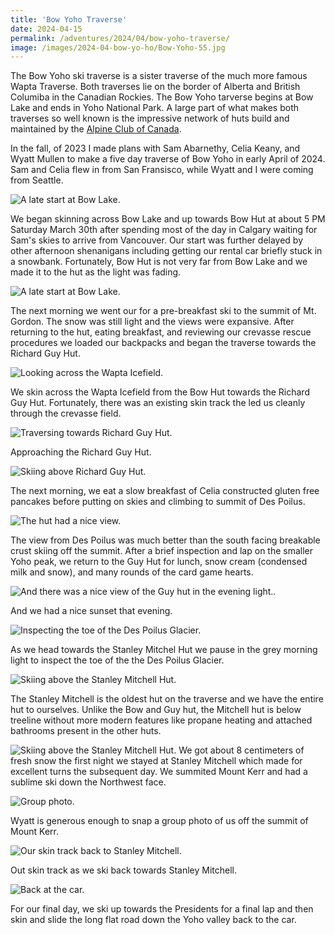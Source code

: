 ```yaml
---
title: 'Bow Yoho Traverse'
date: 2024-04-15
permalink: /adventures/2024/04/bow-yoho-traverse/
image: /images/2024-04-bow-yo-ho/Bow-Yoho-55.jpg
---
```


The Bow Yoho ski traverse is a sister traverse of the much more famous Wapta Traverse. Both traverses lie on the border of Alberta and British Columiba in the Canadian Rockies. The Bow Yoho tarverse begins at Bow Lake and ends in Yoho National Park. A large part of what makes both traverses so well known is the impressive network of huts build and maintained by the [Alpine Club of Canada](https://alpineclubofcanada.ca/). 

In the fall, of 2023 I made plans with Sam Abarnethy, Celia Keany, and Wyatt Mullen to make a five day traverse of Bow Yoho in early April of 2024. Sam and Celia flew in from San Fransisco, while Wyatt and I were coming from Seattle. 

![A late start at Bow Lake.](/images/2024-04-bow-yo-ho/Bow-Yoho-75.jpg)

We began skinning across Bow Lake and up towards Bow Hut at about 5 PM Saturday March 30th after spending most of the day in Calgary waiting for Sam's skies to arrive from Vancouver. Our start was further delayed by other afternoon shenanigans including getting our rental car briefly stuck in a snowbank. Fortunately, Bow Hut is not very far from Bow Lake and we made it to the hut as the light was fading.

![A late start at Bow Lake.](/images/2024-04-bow-yo-ho/Bow-Yoho-74.jpg)

The next morning we went our for a pre-breakfast ski to the summit of Mt. Gordon. The snow was still light and the views were expansive. After returning to the hut, eating breakfast, and reviewing our crevasse rescue procedures we loaded our backpacks and began the traverse towards the Richard Guy Hut.

![Looking across the Wapta Icefield.](/images/2024-04-bow-yo-ho/Bow-Yoho-70.jpg)

We skin across the Wapta Icefield from the Bow Hut towards the Richard Guy Hut. Fortunately, there was an existing skin track the led us cleanly through the crevasse field. 

![Traversing towards Richard Guy Hut.](/images/2024-04-bow-yo-ho/Bow-Yoho-63.jpg)

Approaching the Richard Guy Hut. 

![Skiing above Richard Guy Hut.](/images/2024-04-bow-yo-ho/Bow-Yoho-55.jpg)

The next morning, we eat a slow breakfast of Celia constructed gluten free pancakes before putting on skies and climbing to summit of Des Poilus.

![The hut had a nice view.](/images/2024-04-bow-yo-ho/Bow-Yoho-1.jpeg)

The view from Des Poilus was much better than the south facing breakable crust skiing off the summit. After a brief inspection and lap on the smaller Yoho peak, we return to the Guy Hut for lunch, snow cream (condensed milk and snow), and many rounds of the card game hearts. 

![And there was a nice view of the Guy hut in the evening light..](/images/2024-04-bow-yo-ho/Bow-Yoho-58.jpg)

And we had a nice sunset that evening.

![Inspecting the toe of the Des Poilus Glacier.](/images/2024-04-bow-yo-ho/Bow-Yoho-48.jpg)

As we head towards the Stanley Mitchel Hut we pause in the grey morning light to inspect the toe of the the Des Poilus Glacier.

![Skiing above the Stanley Mitchell Hut.](/images/2024-04-bow-yo-ho/Bow-Yoho-2.jpeg)

The Stanley Mitchell is the oldest hut on the traverse and we have the entire hut to ourselves. Unlike the Bow and Guy hut, the Mitchell hut is below treeline without more modern features like propane heating and attached bathrooms present in the other huts.

![Skiing above the Stanley Mitchell Hut.](/images/2024-04-bow-yo-ho/Bow-Yoho-34.jpg)
We got about 8 centimeters of fresh snow the first night we stayed at Stanley Mitchell which made for excellent turns the subsequent day. We summited Mount Kerr and had a sublime ski down the Northwest face.

![Group photo.](/images/2024-04-bow-yo-ho/2024_04_BowYoho_811.jpg)

Wyatt is generous enough to snap a group photo of us off the summit of Mount Kerr.

![Our skin track back to Stanley Mitchell.](/images/2024-04-bow-yo-ho/Bow-Yoho-23.jpg)

Out skin track as we ski back towards Stanley Mitchell.

![Back at the car.](/images/2024-04-bow-yo-ho/Bow-Yoho-car.jpeg)

For our final day, we ski up towards the Presidents for a final lap and then skin and slide the long flat road down the Yoho valley back to the car.

